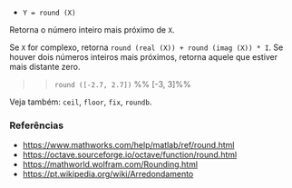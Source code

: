 * `Y = round (X)`

Retorna o número inteiro mais próximo de `X`.

Se `X` for complexo, retorna `round (real (X)) + round (imag (X)) * I`.
Se houver dois números inteiros mais próximos, retorna aquele que estiver mais distante
zero.

>> `round ([-2.7, 2.7])`
>> %% [-3, 3]%%

Veja também: `ceil`, `floor`, `fix`, `roundb`.

### Referências

* https://www.mathworks.com/help/matlab/ref/round.html
* https://octave.sourceforge.io/octave/function/round.html
* https://mathworld.wolfram.com/Rounding.html
* https://pt.wikipedia.org/wiki/Arredondamento
